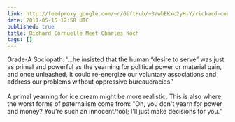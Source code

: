 ```yaml
---
link: http://feedproxy.google.com/~r/GiftHub/~3/whEKxc2yH-Y/richard-cornuelle-meet-charles-koch.html
date: 2011-05-15 12:58 UTC
published: true
title: Richard Cornuelle Meet Charles Koch
tags: []
---
```


Grade-A Sociopath: '...he insisted that the human “desire to serve” was just as primal and powerful as the yearning for political power or material gain, and once unleashed, it could re-energize our voluntary associations and address our problems without oppressive bureaucracies.'<br><br>A primal yearning for ice cream might be more realistic. This is also where the worst forms of paternalism come from: "Oh, you don't yearn for power and money? You're such an innocent/fool; I'll just make decisions for you."
